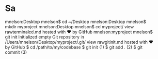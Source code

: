 # Sa
mnelson:Desktop mnelson$ cd ~/Desktop
mnelson:Desktop mnelson$ mkdir myproject
mnelson:Desktop mnelson$ cd myproject/
view rawterminalcd.md hosted with ❤ by GitHub
mnelson:myproject mnelson$ git init
Initialized empty Git repository in /Users/mnelson/Desktop/myproject/.git/
view rawgitinit.md hosted with ❤ by GitHub
$ cd /path/to/my/codebase
$ git init      (1)
$ git add .     (2)
$ git commit    (3)
